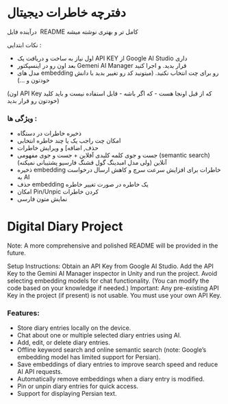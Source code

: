 # دفترچه خاطرات دیجیتال
&#x200F;
درآینده فایل README کامل تر و بهتری نوشته میشه

نکات ابتدایی :
- اول نیاز به ساخت و دریافت یک API KEY از Google AI Studio داری
- بعد اون رو در اینسپکتور Gemeni AI Manager قرار بدید. و اجرا کنید
- مدل های embedding رو برای چت انتخاب نکنید. (میتونید کد رو تغییر بدید با دانش خودتون و ...)

(اون API Key که از قبل اونجا هست - که اگر باشه - قابل استفاده نیست و باید کلید خودتون رو قرار بدید)
### ویژگی ها :
- ذخیره خاطرات در دستگاه
- امکان چت راجب یک یا چند خاطره انتخابی
- حذف, اضافه] و ویرایش خاطرات
- جست و جوی کلمه کلیدی آفلاین + جست و جوی مفهومی (semantic search) آنلاین (ولی مدل امبدینگ گول قشنگ فارسیو پشتیبانی نمیکنه)
- ذخیره embedding خاطرات برای افزایش سرعت سرچ و کاهش ارسال درخواست به AI
- حذف embedding یک خاطره در صورت تغییر خاطره
- امکان Pin/Unpic کردن خاطرات
- نمایش متون فارسی
# Digital Diary Project
Note: A more comprehensive and polished README will be provided in the future.

Setup Instructions:
Obtain an API Key from Google AI Studio.
Add the API Key to the Gemini AI Manager inspector in Unity and run the project.
Avoid selecting embedding models for chat functionality. (You can modify the code based on your knowledge if needed.)
Important: Any pre-existing API Key in the project (if present) is not usable. You must use your own API Key.

### Features:
- Store diary entries locally on the device.
- Chat about one or multiple selected diary entries using AI.
- Add, edit, or delete diary entries.
- Offline keyword search and online semantic search (note: Google’s embedding model has limited support for Persian).
- Save embeddings of diary entries to improve search speed and reduce AI API requests.
- Automatically remove embeddings when a diary entry is modified.
- Pin or unpin diary entries for quick access.
- Support for displaying Persian text.



